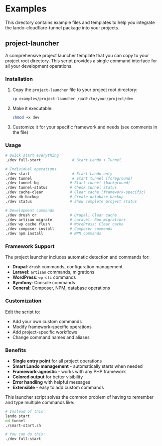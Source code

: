 # Examples

This directory contains example files and templates to help you integrate the lando-cloudflare-tunnel package into your projects.

## project-launcher

A comprehensive project launcher template that you can copy to your project root directory. This script provides a single command interface for all your development operations.

### Installation

1. Copy the `project-launcher` file to your project root directory:
   ```bash
   cp examples/project-launcher /path/to/your/project/dev
   ```

2. Make it executable:
   ```bash
   chmod +x dev
   ```

3. Customize it for your specific framework and needs (see comments in the file)

### Usage

```bash
# Quick start everything
./dev full-start              # Start Lando + Tunnel

# Individual operations  
./dev start                   # Start Lando only
./dev tunnel                  # Start tunnel (foreground)
./dev tunnel-bg              # Start tunnel (background)
./dev tunnel-status          # Check tunnel status
./dev cache-clear            # Clear cache (framework-specific)
./dev db-backup              # Create database backup
./dev status                 # Show complete project status

# Development commands
./dev drush cr               # Drupal: Clear cache
./dev artisan migrate        # Laravel: Run migrations
./dev wp cache flush         # WordPress: Clear cache
./dev composer install       # Composer commands
./dev npm install            # NPM commands
```

### Framework Support

The project launcher includes automatic detection and commands for:

- **Drupal**: `drush` commands, configuration management
- **Laravel**: `artisan` commands, migrations
- **WordPress**: `wp-cli` commands
- **Symfony**: Console commands
- **General**: Composer, NPM, database operations

### Customization

Edit the script to:
- Add your own custom commands
- Modify framework-specific operations
- Add project-specific workflows
- Change command names and aliases

### Benefits

- **Single entry point** for all project operations
- **Smart Lando management** - automatically starts when needed
- **Framework-agnostic** - works with any PHP framework
- **Colored output** for better visibility
- **Error handling** with helpful messages
- **Extensible** - easy to add custom commands

This launcher script solves the common problem of having to remember and type multiple commands like:
```bash
# Instead of this:
lando start
cd tunnel
./smart-start.sh

# You can do this:
./dev full-start
```
